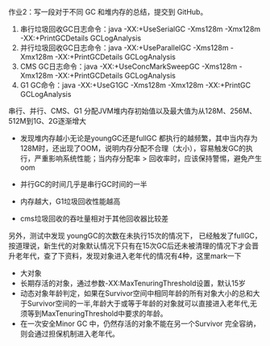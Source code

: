 作业2：写一段对于不同 GC 和堆内存的总结，提交到 GitHub。

1. 串行垃圾回收GC日志命令：java -XX:+UseSerialGC -Xms128m -Xmx128m -XX:+PrintGCDetails GCLogAnalysis
2. 并行垃圾回收GC日志命令：java -XX:+UseParallelGC -Xms128m -Xmx128m -XX:+PrintGCDetails GCLogAnalysis
3. CMS GC日志命令：java -XX:+UseConcMarkSweepGC -Xms128m -Xmx128m -XX:+PrintGCDetails GCLogAnalysis
4. G1 GC命令：java -XX:+UseG1GC -Xms128m -Xmx128m -XX:+PrintGC GCLogAnalysis

串行、并行、CMS、G1 分配JVM堆内存初始值以及最大值为从128M、256M、512M到1G、2G逐渐增大

- 发现堆内存越小无论是youngGC还是fullGC 都执行的越频繁，其中当内存为128M时，还出现了OOM，说明内存分配不合理（太小），容易触发GC的执行，严重影响系统性能；当内存分配率 > 回收率时，应该保持警惕，避免产生oom

- 并行GC的时间几乎是串行GC时间的一半
- 内存越大，G1垃圾回收性能越高
- cms垃圾回收的吞吐量相对于其他回收器比较差

另外，测试中发现 youngGC的次数在未执行15次的情况下， 已经触发了fullGC，按道理说，新生代的对象默认情况下只有在15次GC后还未被清理的情况下才会晋升老年代，查了下资料，发现对象进入老年代的情况有4种，这里mark一下

- 大对象
- 长期存活的对象，通过参数-XX:MaxTenuringThreshold设置，默认15岁
- 动态对象年龄判定，如果在Survivor空间中相同年龄的所有对象大小的总和大于Survivor空间的一半,年龄大于或等于年龄的对象就可以直接进入老年代,无须等到MaxTenuringThreshold中要求的年龄。
- 在一次安全Minor GC 中，仍然存活的对象不能在另一个Survivor 完全容纳，则会通过担保机制进入老年代。 
